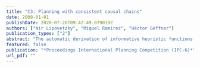 ```yaml
---
title: "C3: Planning with consistent causal chains"
date: 2008-01-01
publishDate: 2020-07-26T09:42:49.079019Z
authors: ["Nir Lipovetzky", "Miquel Ramirez", "Héctor Geffner"]
publication_types: ["2"]
abstract: "The automatic derivation of informative heuristic functions has been a key development in modern domainindependent planning. Heuristic functions provide the search for plans with a sense of direction that allows large problems to be solved quite effectively. Heuristic search planners, on the other hand, are not transparent: it is not clear why and when they will work, it is not simple to explain, as humans do, why certain actions are selected and others are discarded, and most important of all, it is not simple to improve them in spite of their known limitations. The C3 planner approaches the problem of inference in planning from a different perspective. Rather than relying on the extraction and use of heuristic functions or reductions into SAT or CSPs, C3 prunes’ bad actions’ by appealing to the notion of consistent causal chains (Lipovetzky, Ramirez, and Geffner 2008)."
featured: false
publication: "*Proceedings International Planning Competition (IPC-6)*"
url_pdf: ""
---
```


